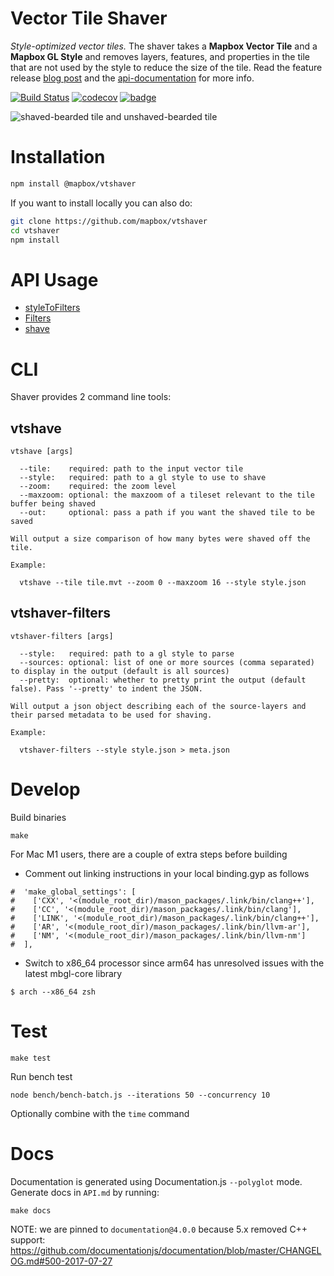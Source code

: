 # Vector Tile Shaver

*Style-optimized vector tiles.* The shaver takes a **Mapbox Vector Tile** and a **Mapbox GL Style** and removes layers, features, and properties in the tile that are not used by the style to reduce the size of the tile. Read the feature release [blog post](https://blog.mapbox.com/style-optimized-vector-tiles-39868da81275) and the [api-documentation](https://www.mapbox.com/api-documentation/#retrieve-tiles) for more info.

[![Build Status](https://travis-ci.com/mapbox/vtshaver.svg?branch=master)](https://travis-ci.com/mapbox/vtshaver)
[![codecov](https://codecov.io/gh/mapbox/vtshaver/branch/master/graph/badge.svg)](https://codecov.io/gh/mapbox/vtshaver)
[![badge](https://mapbox.s3.amazonaws.com/cpp-assets/node-cpp-skel-badge_blue.svg)](https://github.com/mapbox/node-cpp-skel)

![shaved-bearded tile and unshaved-bearded tile](https://user-images.githubusercontent.com/1943001/37542004-e49656b6-2919-11e8-9635-db1b47fcd0fa.jpg)

# Installation

```bash
npm install @mapbox/vtshaver
```

If you want to install locally you can also do:

```bash
git clone https://github.com/mapbox/vtshaver
cd vtshaver
npm install
```

# API Usage

* [styleToFilters](API-JavaScript.md#styletofilters)
* [Filters](API-CPP.md#filters)
* [shave](API-CPP.md#shave)

# CLI

Shaver provides 2 command line tools:

## vtshave

```
vtshave [args]

  --tile:    required: path to the input vector tile
  --style:   required: path to a gl style to use to shave
  --zoom:    required: the zoom level
  --maxzoom: optional: the maxzoom of a tileset relevant to the tile buffer being shaved
  --out:     optional: pass a path if you want the shaved tile to be saved

Will output a size comparison of how many bytes were shaved off the tile.

Example:

  vtshave --tile tile.mvt --zoom 0 --maxzoom 16 --style style.json
```

## vtshaver-filters

```
vtshaver-filters [args]

  --style:   required: path to a gl style to parse
  --sources: optional: list of one or more sources (comma separated) to display in the output (default is all sources)
  --pretty:  optional: whether to pretty print the output (default false). Pass '--pretty' to indent the JSON.

Will output a json object describing each of the source-layers and their parsed metadata to be used for shaving.

Example:

  vtshaver-filters --style style.json > meta.json
```

# Develop

Build binaries

```
make
```

For Mac M1 users, there are a couple of extra steps before building

- Comment out linking instructions in your local binding.gyp as follows
```
#  'make_global_settings': [
#    ['CXX', '<(module_root_dir)/mason_packages/.link/bin/clang++'],
#    ['CC', '<(module_root_dir)/mason_packages/.link/bin/clang'],
#    ['LINK', '<(module_root_dir)/mason_packages/.link/bin/clang++'],
#    ['AR', '<(module_root_dir)/mason_packages/.link/bin/llvm-ar'],
#    ['NM', '<(module_root_dir)/mason_packages/.link/bin/llvm-nm']
#  ],
```

- Switch to x86_64 processor since arm64 has unresolved issues with the latest mbgl-core library
```
$ arch --x86_64 zsh
```

# Test

```
make test
```

Run bench test

```
node bench/bench-batch.js --iterations 50 --concurrency 10
```

Optionally combine with the `time` command

# Docs

Documentation is generated using Documentation.js `--polyglot` mode. Generate docs in `API.md` by running:

```
make docs
```

NOTE: we are pinned to `documentation@4.0.0` because 5.x removed C++ support: https://github.com/documentationjs/documentation/blob/master/CHANGELOG.md#500-2017-07-27
